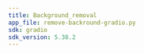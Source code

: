 ```yaml
---
title: Background_removal
app_file: remove-backround-gradio.py
sdk: gradio
sdk_version: 5.38.2
---
```

